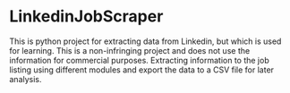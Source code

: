 # LinkedinJobScraper
This is python project for extracting data from Linkedin, but which is used for learning. This is a non-infringing project and does not use the information for commercial purposes. Extracting information to the job listing using different modules and export the data to a CSV file for later analysis.

